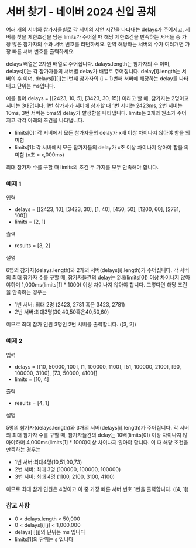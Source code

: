 

# 서버 찾기 - 네이버 2024 신입 공채

여러 개의 서버와 참가자들별로 각 서버의 지연 시간을 나타내는 delays가 주어지고, 서버를 찾을 제한조건을 담은 limits가 주어질 때 해당 제한조건을 만족하는 서버들 중 가장 많은 참가자의 수와 서버 번호를 리턴하세요. 만약 해당하는 서버의 수가 여러개면 가장 빠른 서버 번호를 출력하세요.

delays 배열은 2차원 배열로 주어집니다. dalays.length는 참가자의 수 이며, delays[i]는 각 참가자들의 서버별 delay가 배열로 주어집니다. delay[i].length는 서버의 수 이며, delays[i][j]는 i번째 참가자의 (j + 1)번째 서버에 해당하는 delay를 나타내고 단위는 ms입니다.

예를 들어 delays = [[2423, 10, 5], [3423, 30, 15]] 이라고 할 때, 참가자는 2명이고 서버는 3대입니다. 1번 참가자가 서버에 참가할 때 1번 서버는 2423ms, 2번 서버는 10ms, 3번 서버는 5ms의 delay가 발생함을 나타냅니다.
limits는 2개의 원소가 주어지고 각각 아래의 조건을 나타냅니다.

- limits[0]: 각 서버에서 모든 참가자들의 delay가 x배 이상 차이나지 않아야 함을 의미함
- limits[1]: 각 서버에서 모든 참가자들의 delay가 x초 이상 차이나지 않아야 함을 의미함 (x초 = x,000ms)

최대 참가자 수를 구할 때 limits의 조건 두 가지를 모두 만족해야 합니다.


### 예제 1

입력
- delays = [[2423, 10], [3423, 30], [1, 40], [450, 50], [1200, 60], [2781, 100]]
- limits = [2, 1]

출력
- results = [3, 2]

설명

6명의 참가자(delays.length)와 2개의 서버(delays[i].length)가 주어집니다. 각 서버의 최대 참가자 수를 구할 때, 참가자들간의 delay는 2배(limits[0]) 이상 차이나지 않아야하며 1,000ms(limits[1] * 1000) 이상 차이나지 않아야 합니다. 그렇다면 해당 조건을 만족하는 경우는
- 1번 서버: 최대 2명 (2423, 2781 혹은 3423, 2781)
- 2번 서버:최대3명(30,40,50혹은40,50,60)

이므로 최대 참가 인원 3명인 2번 서버를 출력합니다. ([3, 2])

### 예제 2 

입력
- delays = [[10, 50000, 100], [1, 100000, 1100], [51, 100000, 2100], [90, 100000, 3100], [73, 50000, 4100]]
- limits = [10, 4]

출력
- results = [4, 1]

설명

5명의 참가자(delays.length)와 3개의 서버(delays[i].length)가 주어집니다. 각 서버의 최대 참가자 수를 구할 때, 참가자들간의 delay는 10배(limits[0]) 이상 차이나지 않아야하며 4,000ms(limits[1] * 1000)이상 차이나지 않아야 합니다. 이 때 해당 조건을 만족하는 경우는
- 1번 서버:최대4명(10,51,90,73)
- 2번 서버: 최대 3명 (100000, 100000, 100000)
- 3번 서버: 최대 4명 (1100, 2100, 3100, 4100)

이므로 최대 참가 인원은 4명이고 이 중 가장 빠른 서버 번호 1번을 출력합니다. ([4, 1])


### 참고 사항
- 0 < delays.length < 50,000
- 0 < delays[i][j] < 1,000,000
- delays[i][j]의 단위는 ms 입니다
- limits[1]의 단위는 s 입니다